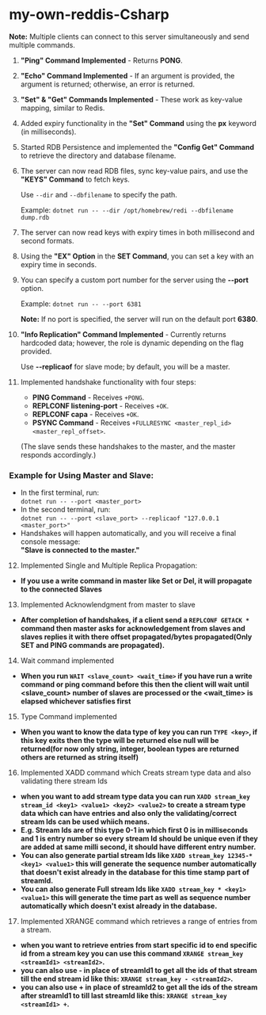 # my-own-reddis-Csharp

**Note:** Multiple clients can connect to this server simultaneously and send multiple commands.

1. **"Ping" Command Implemented** - Returns **PONG**.
2. **"Echo" Command Implemented** - If an argument is provided, the argument is returned; otherwise, an error is returned.
3. **"Set" & "Get" Commands Implemented** - These work as key-value mapping, similar to Redis.
4. Added expiry functionality in the **"Set" Command** using the **px** keyword (in milliseconds).
5. Started RDB Persistence and implemented the **"Config Get" Command** to retrieve the directory and database filename.
6. The server can now read RDB files, sync key-value pairs, and use the **"KEYS" Command** to fetch keys.

   Use `--dir` and `--dbfilename` to specify the path.

   Example: `dotnet run -- --dir /opt/homebrew/redi --dbfilename dump.rdb`

7. The server can now read keys with expiry times in both millisecond and second formats.
8. Using the **"EX" Option** in the **SET Command**, you can set a key with an expiry time in seconds.
9. You can specify a custom port number for the server using the **--port** option.

   Example: `dotnet run -- --port 6381`

   **Note:** If no port is specified, the server will run on the default port **6380**.

10. **"Info Replication" Command Implemented** - Currently returns hardcoded data; however, the role is dynamic depending on the flag provided.

    Use **--replicaof** for slave mode; by default, you will be a master.

11. Implemented handshake functionality with four steps:

    - **PING Command** - Receives `+PONG`.
    - **REPLCONF listening-port** - Receives `+OK`.
    - **REPLCONF capa** - Receives `+OK`.
    - **PSYNC Command** - Receives `+FULLRESYNC <master_repl_id> <master_repl_offset>`.

    (The slave sends these handshakes to the master, and the master responds accordingly.)

### Example for Using Master and Slave:

- In the first terminal, run:  
  `dotnet run -- --port <master_port>`
- In the second terminal, run:  
  `dotnet run -- --port <slave_port> --replicaof "127.0.0.1 <master_port>"`
- Handshakes will happen automatically, and you will receive a final console message:  
  **"Slave is connected to the master."**

12. Implemented Single and Multiple Replica Propagation:

- **If you use a write command in master like Set or Del, it will propagate to the connected Slaves**

13. Implemented Acknowlendgment from master to slave

- **After completion of handshakes, if a client send a `REPLCONF GETACK *` command then master asks for acknowledgement from slaves and slaves replies it with there offset propagated/bytes propagated(Only SET and PING commands are propagated).**

14. Wait command implemented

- **When you run `WAIT <slave_count> <wait_time>` if you have run a write command or ping command before this then the client will wait until <slave_count> number of slaves are processed or the <wait_time> is elapsed whichever satisfies first**

15. Type Command implemented

- **When you want to know the data type of key you can run `TYPE <key>`, if this key exits then the type will be returned else null will be returned(for now only string, integer, boolean types are returned others are returned as string itself)**

16. Implemented XADD command which Creats stream type data and also validating there stream Ids

- **when you want to add stream type data you can run `XADD stream_key stream_id <key1> <value1> <key2> <value2>` to create a stream type data which can have entries and also only the validating/correct stream Ids can be used whiich means.**
- **E.g. Stream Ids are of this type 0-1 in which first 0 is in milliseconds and 1 is entry number so every stream Id should be unique even if they are added at same milli second, it should have different entry number.**
- **You can also generate partial stream Ids like `XADD stream_key 12345-* <key1> <value1>` this will generate the sequence number automatically that doesn't exist already in the database for this time stamp part of streamId.**
- **You can also generate Full stream Ids like `XADD stream_key * <key1> <value1>` this will generate the time part as well as sequence number automatically which doesn't exist already in the database.**

17. Implemented XRANGE command which retrieves a range of entries from a stream.

- **when you want to retrieve entries from start specific id to end specific id from a stream key you can use this command `XRANGE stream_key <streamId1> <streamId2>`.**
- **you can also use - in place of streamId1 to get all the ids of that stream till the end stream id like this: `XRANGE stream_key - <streamId2>`.**
- **you can also use + in place of streamId2 to get all the ids of the stream after streamId1 to till last streamId like this: `XRANGE stream_key <streamId1> +`.**
